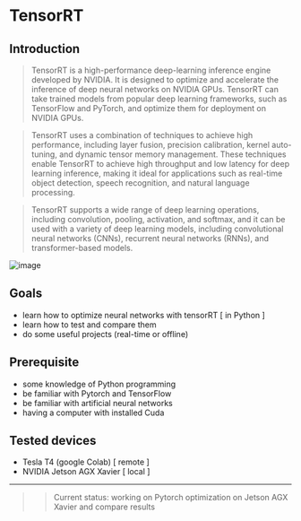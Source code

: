# TensorRT

## Introduction

> TensorRT is a high-performance deep-learning inference engine developed by NVIDIA. It is designed to optimize and accelerate the inference of deep neural networks on NVIDIA GPUs. TensorRT can take trained models from popular deep learning frameworks, such as TensorFlow and PyTorch, and optimize them for deployment on NVIDIA GPUs.

> TensorRT uses a combination of techniques to achieve high performance, including layer fusion, precision calibration, kernel auto-tuning, and dynamic tensor memory management. These techniques enable TensorRT to achieve high throughput and low latency for deep learning inference, making it ideal for applications such as real-time object detection, speech recognition, and natural language processing.

> TensorRT supports a wide range of deep learning operations, including convolution, pooling, activation, and softmax, and it can be used with a variety of deep learning models, including convolutional neural networks (CNNs), recurrent neural networks (RNNs), and transformer-based models.

  ![image](https://github.com/A-janjan/tensorrt/assets/62621376/fa93e17d-5f20-41aa-86cf-bd4c80c7a276)


## Goals
- learn how to optimize neural networks with tensorRT [ in Python ]
- learn how to test and compare them
- do some useful projects (real-time or offline) 

## Prerequisite
- some knowledge of Python programming
- be familiar with Pytorch and TensorFlow
- be familiar with artificial neural networks
- having a computer with installed Cuda

## Tested devices
- Tesla T4 (google Colab) [ remote ]
- NVIDIA Jetson AGX Xavier [ local ]

---------------------------------------------------------

>> Current status: working on Pytorch optimization on Jetson AGX Xavier and compare results
